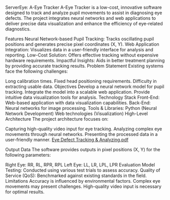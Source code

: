 ServerEye: A-Eye Tracker
A-Eye Tracker is a low-cost, innovative software designed to track and analyze pupil movements to assist in diagnosing eye defects. The project integrates neural networks and web applications to deliver precise data visualization and enhance the efficiency of eye-related diagnostics.

Features
Neural Network-based Pupil Tracking: Tracks oscillating pupil positions and generates precise pixel coordinates (X, Y).
Web Application Integration: Visualizes data in a user-friendly interface for analysis and reporting.
Low-Cost Solution: Offers effective tracking without expensive hardware requirements.
Impactful Insights: Aids in better treatment planning by providing accurate tracking results.
Problem Statement
Existing systems face the following challenges:

Long calibration times.
Fixed head positioning requirements.
Difficulty in extracting usable data.
Objectives
Develop a neural network model for pupil tracking.
Integrate the model into a scalable web application.
Provide intuitive data visualization tools for analysis.
Technology Stack
Front-End: Web-based application with data visualization capabilities.
Back-End: Neural networks for image processing.
Tools & Libraries:
Python (Neural Network Development)
Web technologies (Visualization)
High-Level Architecture
The project architecture focuses on:

Capturing high-quality video input for eye tracking.
Analyzing complex eye movements through neural networks.
Presenting the processed data in a user-friendly manner.
[Eye Defect Tracking  & Analyzing.pdf](https://github.com/user-attachments/files/17970065/Eye.Defect.Tracking.Analyzing.pdf)

Output Data
The software provides outputs in pixel positions (X, Y) for the following parameters:

Right Eye: RR, RL, RPR, RPL
Left Eye: LL, LR, LPL, LPR
Evaluation
Model Testing: Conducted using various test trials to assess accuracy.
Quality of Service (QoS): Benchmarked against existing standards in the field.
Limitations
Accuracy is influenced by environmental factors.
Complex eye movements may present challenges.
High-quality video input is necessary for optimal results.
